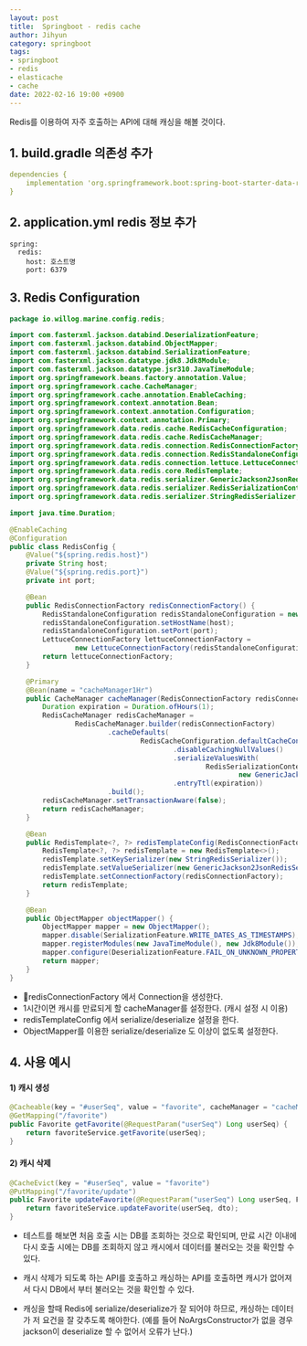 ```yaml
---
layout: post
title:  Springboot - redis cache
author: Jihyun
category: springboot
tags:
- springboot
- redis
- elasticache
- cache
date: 2022-02-16 19:00 +0900
---
```


Redis를 이용하여 자주 호출하는 API에 대해 캐싱을 해볼 것이다.



## 1. build.gradle 의존성 추가

```yaml
dependencies {
    implementation 'org.springframework.boot:spring-boot-starter-data-redis'
}
```



## 2. application.yml redis 정보 추가

```yaml
spring:
  redis:
    host: 호스트명
    port: 6379
```



## 3. Redis Configuration

```java
package io.willog.marine.config.redis;

import com.fasterxml.jackson.databind.DeserializationFeature;
import com.fasterxml.jackson.databind.ObjectMapper;
import com.fasterxml.jackson.databind.SerializationFeature;
import com.fasterxml.jackson.datatype.jdk8.Jdk8Module;
import com.fasterxml.jackson.datatype.jsr310.JavaTimeModule;
import org.springframework.beans.factory.annotation.Value;
import org.springframework.cache.CacheManager;
import org.springframework.cache.annotation.EnableCaching;
import org.springframework.context.annotation.Bean;
import org.springframework.context.annotation.Configuration;
import org.springframework.context.annotation.Primary;
import org.springframework.data.redis.cache.RedisCacheConfiguration;
import org.springframework.data.redis.cache.RedisCacheManager;
import org.springframework.data.redis.connection.RedisConnectionFactory;
import org.springframework.data.redis.connection.RedisStandaloneConfiguration;
import org.springframework.data.redis.connection.lettuce.LettuceConnectionFactory;
import org.springframework.data.redis.core.RedisTemplate;
import org.springframework.data.redis.serializer.GenericJackson2JsonRedisSerializer;
import org.springframework.data.redis.serializer.RedisSerializationContext;
import org.springframework.data.redis.serializer.StringRedisSerializer;

import java.time.Duration;

@EnableCaching
@Configuration
public class RedisConfig {
    @Value("${spring.redis.host}")
    private String host;
    @Value("${spring.redis.port}")
    private int port;

    @Bean
    public RedisConnectionFactory redisConnectionFactory() {
        RedisStandaloneConfiguration redisStandaloneConfiguration = new RedisStandaloneConfiguration();
        redisStandaloneConfiguration.setHostName(host);
        redisStandaloneConfiguration.setPort(port);
        LettuceConnectionFactory lettuceConnectionFactory =
                new LettuceConnectionFactory(redisStandaloneConfiguration);
        return lettuceConnectionFactory;
    }

    @Primary
    @Bean(name = "cacheManager1Hr")
    public CacheManager cacheManager(RedisConnectionFactory redisConnectionFactory) {
        Duration expiration = Duration.ofHours(1);
        RedisCacheManager redisCacheManager =
                RedisCacheManager.builder(redisConnectionFactory)
                        .cacheDefaults(
                                RedisCacheConfiguration.defaultCacheConfig()
                                        .disableCachingNullValues()
                                        .serializeValuesWith(
                                                RedisSerializationContext.SerializationPair.fromSerializer(
                                                        new GenericJackson2JsonRedisSerializer()))
                                        .entryTtl(expiration))
                        .build();
        redisCacheManager.setTransactionAware(false);
        return redisCacheManager;
    }

    @Bean
    public RedisTemplate<?, ?> redisTemplateConfig(RedisConnectionFactory redisConnectionFactory) {
        RedisTemplate<?, ?> redisTemplate = new RedisTemplate<>();
        redisTemplate.setKeySerializer(new StringRedisSerializer());
        redisTemplate.setValueSerializer(new GenericJackson2JsonRedisSerializer());
        redisTemplate.setConnectionFactory(redisConnectionFactory);
        return redisTemplate;
    }

    @Bean
    public ObjectMapper objectMapper() {
        ObjectMapper mapper = new ObjectMapper();
        mapper.disable(SerializationFeature.WRITE_DATES_AS_TIMESTAMPS);
        mapper.registerModules(new JavaTimeModule(), new Jdk8Module());
        mapper.configure(DeserializationFeature.FAIL_ON_UNKNOWN_PROPERTIES, false);
        return mapper;
    }
}

```

- redisConnectionFactory 에서 Connection을 생성한다.
- 1시간이면 캐시를 만료되게 할 cacheManager를 설정한다. (캐시 설정 시 이용)
- redisTemplateConfig 에서 serialize/deserialize 설정을 한다.
- ObjectMapper를 이용한 serialize/deserialize 도 이상이 없도록 설정한다.



## 4. 사용 예시

#### 1) 캐시 생성

```java
@Cacheable(key = "#userSeq", value = "favorite", cacheManager = "cacheManager1Hr")
@GetMapping("/favorite")
public Favorite getFavorite(@RequestParam("userSeq") Long userSeq) {
    return favoriteService.getFavorite(userSeq);
}
```

#### 2) 캐시 삭제

```java
@CacheEvict(key = "#userSeq", value = "favorite")
@PutMapping("/favorite/update")
public Favorite updateFavorite(@RequestParam("userSeq") Long userSeq, FavoriteDTO dto) {
    return favoriteService.updateFavorite(userSeq, dto);
}
```



- 테스트를 해보면 처음 호출 시는 DB를 조회하는 것으로 확인되며, 만료 시간 이내에 다시 호출 시에는 DB를 조회하지 않고 캐시에서 데이터를 불러오는 것을 확인할 수 있다.

- 캐시 삭제가 되도록 하는 API를 호출하고 캐싱하는 API를 호출하면 캐시가 없어져서 다시 DB에서 부터 불러오는 것을 확인할 수 있다.

- 캐싱을 할때 Redis에 serialize/deserialize가 잘 되어야 하므로, 캐싱하는 데이터가 저 요건을 잘 갖추도록 해야한다. (예를 들어 NoArgsConstructor가 없을 경우 jackson이 deserialize 할 수 없어서 오류가 난다.)

